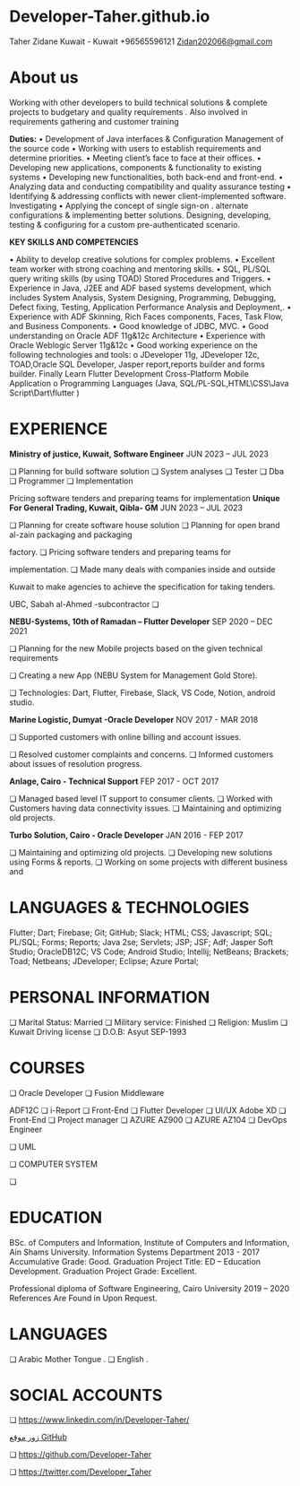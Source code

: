 # Developer-Taher.github.io
Taher Zidane
Kuwait - Kuwait
+96565596121
Zidan202066@gmail.com

# About us
Working with other developers to build technical solutions & complete projects to budgetary and quality requirements .
Also involved in requirements gathering and customer training

**Duties:**
•	Development of Java interfaces & Configuration Management of the source code
•	Working with users to establish requirements and determine priorities.
•	Meeting client’s face to face at their offices. 
•	Developing new applications, components & functionality to existing systems
•	Developing new functionalities, both back-end and front-end.
•	Analyzing data and conducting compatibility and quality assurance testing
•	Identifying & addressing conflicts with newer client-implemented software. Investigating 
•	Applying the concept of single sign-on .
alternate configurations & implementing better solutions. Designing, developing, testing & configuring for a custom pre-authenticated scenario.


**KEY SKILLS AND COMPETENCIES**

•	Ability to develop creative solutions for complex problems.
•	Excellent team worker with strong coaching and mentoring skills.
•	SQL, PL/SQL query writing skills (by using TOAD) Stored Procedures and Triggers.
•	Experience in Java, J2EE and ADF based systems development, which includes System Analysis, System Designing, Programming, Debugging, Defect fixing, Testing, Application Performance Analysis and Deployment,.
•	Experience with ADF Skinning, Rich Faces components, Faces, Task Flow, and Business Components. 
•	Good knowledge of JDBC, MVC.
•	Good understanding on Oracle ADF 11g&12c Architecture
•	Experience with Oracle Weblogic Server 11g&12c
•	Good working experience on the following technologies and tools:
o	JDeveloper 11g, JDeveloper 12c, TOAD,Oracle SQL Developer, Jasper report,reports builder and forms builder.
Finally Learn Flutter Development Cross-Platform Mobile Application 
o Programming Languages (Java, SQL/PL-SQL,HTML\CSS\Java Script\Dart\flutter )

# EXPERIENCE

**Ministry of justice, Kuwait, Software Engineer**
JUN 2023 – JUL 2023

❏ Planning for build software solution
❏ System analyses
❏ Tester
❏ Dba
❏ Programmer
❏ Implementation

Pricing software tenders and preparing teams for implementation
**Unique For General Trading, Kuwait, Qibla- GM**
JUN 2023 – JUL 2023

❏ Planning for create software house solution
❏ Planning for open brand al-zain packaging and packaging

factory.
❏ Pricing software tenders and preparing teams for

implementation.
❏ Made many deals with companies inside and outside

Kuwait to make agencies to achieve the specification for
taking tenders.

UBC, Sabah al-Ahmed -subcontractor
❏

**NEBU-Systems, 10th of Ramadan – Flutter Developer**
SEP 2020 – DEC 2021

❏ Planning for the new Mobile projects based on the given
technical requirements

❏ Creating a new App (NEBU System for Management Gold
Store).

❏ Technologies: Dart, Flutter, Firebase, Slack, VS Code,
Notion, android studio.

**Marine Logistic, Dumyat -Oracle Developer**
NOV 2017 - MAR 2018

❏ Supported customers with online billing and account
issues.

❏ Resolved customer complaints and concerns.
❏ Informed customers about issues of resolution progress.

**Anlage, Cairo - Technical Support**
FEP 2017 - OCT 2017

❏ Managed based level IT support to consumer clients.
❏ Worked with Customers having data connectivity issues.
❏ Maintaining and optimizing old projects.

**Turbo Solution, Cairo - Oracle Developer**
JAN 2016 - FEP 2017

❏ Maintaining and optimizing old projects.
❏ Developing new solutions using Forms & reports.
❏ Working on some projects with different business and


# LANGUAGES & TECHNOLOGIES

Flutter; Dart; Firebase; Git; GitHub;
Slack; HTML; CSS; Javascript; SQL;
PL/SQL; Forms; Reports; Java 2se;
Servlets; JSP; JSF; Adf; Jasper Soft
Studio; OracleDB12C; VS Code;
Android Studio; Intellij; NetBeans;
Brackets; Toad; Netbeans;
JDeveloper; Eclipse;
Azure Portal;

# PERSONAL INFORMATION

❏ Marital Status: Married
❏ Military service: Finished
❏ Religion: Muslim
❏ Kuwait Driving license
❏ D.O.B: Asyut SEP-1993

# COURSES

❏ Oracle Developer
❏ Fusion Middleware

ADF12C
❏ i-Report
❏ Front-End
❏ Flutter Developer
❏ UI/UX Adobe XD
❏ Front-End
❏ Project manager
❏ AZURE AZ900
❏ AZURE AZ104
❏ DevOps Engineer

❏ UML

❏ COMPUTER SYSTEM

❏


# EDUCATION

BSc. of Computers and Information, Institute of Computers
and Information, Ain Shams University.
Information Systems Department 2013 - 2017
Accumulative Grade: Good.
Graduation Project Title: ED – Education Development.
Graduation Project Grade: Excellent.

Professional diploma of Software Engineering, Cairo University
2019 – 2020
References Are Found in Upon Request.





# LANGUAGES

❏ Arabic Mother Tongue .
❏ English .

# SOCIAL ACCOUNTS

❏ https://www.linkedin.com/in/Developer-Taher/

[زور موقع GitHub](https://github.com)

❏ https://github.com/Developer-Taher

❏ https://twitter.com/Developer_Taher






